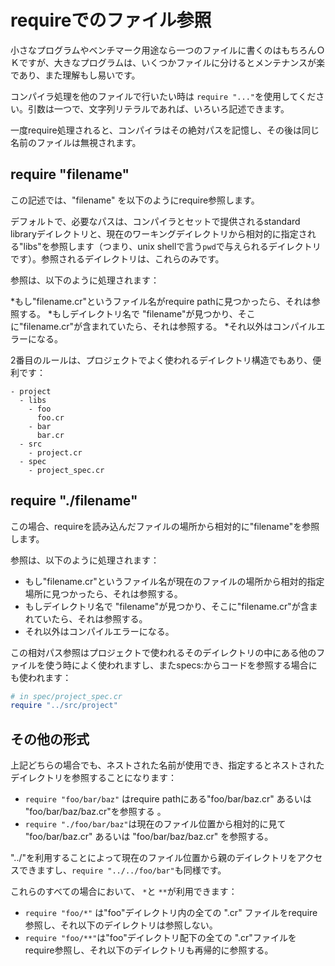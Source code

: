# requireでのファイル参照

小さなプログラムやベンチマーク用途なら一つのファイルに書くのはもちろんＯＫですが、大きなプログラムは、いくつかファイルに分けるとメンテナンスが楽であり、また理解もし易いです。

コンパイラ処理を他のファイルで行いたい時は `require "..."`を使用してください。引数は一つで、文字列リテラルであれば、いろいろ記述できます。

一度require処理されると、コンパイラはその絶対パスを記憶し、その後は同じ名前のファイルは無視されます。

## require "filename"

この記述では、"filename" を以下のようにrequire参照します。

デフォルトで、必要なパスは、コンパイラとセットで提供されるstandard libraryデイレクトリと、現在のワーキングデイレクトリから相対的に指定される"libs"を参照します（つまり、unix shellで言う`pwd`で与えられるデイレクトリです）。参照されるデイレクトリは、これらのみです。

参照は、以下のように処理されます：

*もし"filename.cr"というファイル名がrequire pathに見つかったら、それは参照する。
*もしデイレクトリ名で "filename"が見つかり、そこに"filename.cr"が含まれていたら、それは参照する。
*それ以外はコンパイルエラーになる。

2番目のルールは、プロジェクトでよく使われるデイレクトリ構造でもあり、便利です：

```
- project
  - libs
    - foo
      foo.cr
    - bar
      bar.cr
  - src
    - project.cr
  - spec
    - project_spec.cr
```

## require "./filename"

この場合、requireを読み込んだファイルの場所から相対的に"filename"を参照します。

参照は、以下のように処理されます：

* もし"filename.cr"というファイル名が現在のファイルの場所から相対的指定場所に見つかったら、それは参照する。
* もしデイレクトリ名で "filename"が見つかり、そこに"filename.cr"が含まれていたら、それは参照する。
* それ以外はコンパイルエラーになる。

この相対パス参照はプロジェクトで使われるそのデイレクトリの中にある他のファイルを使う時によく使われますし、またspecs:からコードを参照する場合にも使われます：

```ruby
# in spec/project_spec.cr
require "../src/project"
```

## その他の形式

上記どちらの場合でも、ネストされた名前が使用でき、指定するとネストされたデイレクトリを参照することになります：

* `require "foo/bar/baz"` はrequire pathにある"foo/bar/baz.cr" あるいは "foo/bar/baz/baz.cr"を参照する 。
* `require "./foo/bar/baz"`は現在のファイル位置から相対的に見て  "foo/bar/baz.cr" あるいは "foo/bar/baz/baz.cr" を参照する。

"../"を利用することによって現在のファイル位置から親のデイレクトリをアクセスできますし、`require "../../foo/bar"`も同様です。

これらのすべての場合において、 `*`と `**`が利用できます：

* `require "foo/*"` は"foo"デイレクトリ内の全ての ".cr" ファイルをrequire参照し、それ以下のデイレクトリは参照しない。
* `require "foo/**"`は"foo"デイレクトリ配下の全ての ".cr"ファイルをrequire参照し、それ以下のデイレクトリも再帰的に参照する。

